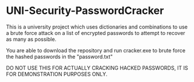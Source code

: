 # UNI-Security-PasswordCracker
This is a university project which uses dictionaries and combinations to use a brute force attack on a list of encrypted passwords to attempt to recover as many as possible.

You are able to download the repository and run cracker.exe to brute force the hashed passwords in the "password.txt"

DO NOT USE THIS FOR ACTUALLY CRACKING HACKED PASSWORDS, IT IS FOR DEMONSTRATION PURPOSES ONLY.
